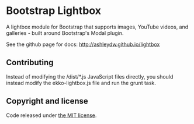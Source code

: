 # Bootstrap Lightbox

A lightbox module for Bootstrap that supports images, YouTube videos, and galleries - built around Bootstrap's Modal plugin.

See the github page for docs: http://ashleydw.github.io/lightbox

## Contributing

Instead of modifying the /dist/\*.js JavaScript files directly, you should instead modify the ekko-lightbox.js file and run the grunt task.

## Copyright and license

Code released under [the MIT license](https://github.com/ashleydw/lightbox/blob/master/LICENSE).
